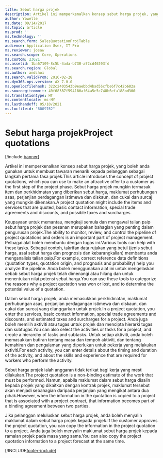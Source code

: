 ```yaml
---
title: Sebut harga projek
description: Artikel ini memperkenalkan konsep sebut harga projek, yang boleh anda gunakan untuk membuat tawaran menarik kepada pelanggan sebagai langkah pertama fasa projek. Sebut harga projek mungkin termasuk item dan perkhidmatan yang diberikan sebut harga, maklumat perhubungan asas, perjanjian perdagangan istimewa dan diskaun, dan cukai dan surcaj yang mungkin dikenakan.
author: Yowelle
ms.date: 09/14/2017
ms.topic: article
ms.prod: ''
ms.technology: ''
ms.search.form: SalesQuotationProjTable
audience: Application User, IT Pro
ms.reviewer: josaw
ms.search.scope: Core, Operations
ms.custom: 23621
ms.assetid: 1ba67109-8c5b-4ada-b730-a72cd46203fd
ms.search.region: Global
ms.author: andchoi
ms.search.validFrom: 2016-02-28
ms.dyn365.ops.version: AX 7.0.0
ms.openlocfilehash: 322c2403543b9eaebbd4bad56cfbe6f7c42b682a
ms.sourcegitcommit: 40f68387f594180af64a5e5c748b6efa188bd300
ms.translationtype: HT
ms.contentlocale: ms-MY
ms.lasthandoff: 05/10/2021
ms.locfileid: "6009762"
---
```

# <a name="project-quotations"></a><span data-ttu-id="d1abc-104">Sebut harga projek</span><span class="sxs-lookup"><span data-stu-id="d1abc-104">Project quotations</span></span>

[!include [banner](../includes/banner.md)]

<span data-ttu-id="d1abc-105">Artikel ini memperkenalkan konsep sebut harga projek, yang boleh anda gunakan untuk membuat tawaran menarik kepada pelanggan sebagai langkah pertama fasa projek.</span><span class="sxs-lookup"><span data-stu-id="d1abc-105">This article introduces the concept of project quotations, which you can use to make an attractive offer to a customer as the first step of the project phase.</span></span> <span data-ttu-id="d1abc-106">Sebut harga projek mungkin termasuk item dan perkhidmatan yang diberikan sebut harga, maklumat perhubungan asas, perjanjian perdagangan istimewa dan diskaun, dan cukai dan surcaj yang mungkin dikenakan.</span><span class="sxs-lookup"><span data-stu-id="d1abc-106">A project quotation might include the items and services that are quoted, basic contact information, special trade agreements and discounts, and possible taxes and surcharges.</span></span> 

<span data-ttu-id="d1abc-107">Keupayaan untuk memantau, mengkaji semula dan mengawal talian paip sebut harga projek dan pesanan merupakan bahagian yang penting dalam pengurusan projek.</span><span class="sxs-lookup"><span data-stu-id="d1abc-107">The ability to monitor, review, and control the pipeline of project quotations and orders is an important part of project management.</span></span> <span data-ttu-id="d1abc-108">Pelbagai alat boleh membantu dengan tugas ini.</span><span class="sxs-lookup"><span data-stu-id="d1abc-108">Various tools can help with these tasks.</span></span> <span data-ttu-id="d1abc-109">Sebagai contoh, takrifan data rujukan yang betul (jenis sebut harga, asal sebut harga dan prognosis dan kebarangkalian) membantu anda menganalisis talian paip.</span><span class="sxs-lookup"><span data-stu-id="d1abc-109">For example, correct reference data definitions (quotation types, quotation origin, and prognosis and probability) help you analyze the pipeline.</span></span> <span data-ttu-id="d1abc-110">Anda boleh menggunakan alat ini untuk mengelaskan sebab sebut harga projek telah dimenangi atau hilang dan untuk menentukan nilai potensi sebut harga.</span><span class="sxs-lookup"><span data-stu-id="d1abc-110">You can use these tools to categorize the reasons why a project quotation was won or lost, and to determine the potential value of a quotation.</span></span> 

<span data-ttu-id="d1abc-111">Dalam sebut harga projek, anda memasukkan perkhidmatan, maklumat perhubungan asas, perjanjian perdagangan istimewa dan diskaun, dan cukai dan surcaj yang dianggarkan untuk projek.</span><span class="sxs-lookup"><span data-stu-id="d1abc-111">In a project quotation, you enter the services, basic contact information, special trade agreements and discounts, and estimated taxes and surcharges for a project.</span></span> <span data-ttu-id="d1abc-112">Anda juga boleh memilih aktiviti atau tugas untuk projek dan mencipta hierarki tugas dan subtugas.</span><span class="sxs-lookup"><span data-stu-id="d1abc-112">You can also select the activities or tasks for a project, and create a hierarchy of tasks and subtasks.</span></span> <span data-ttu-id="d1abc-113">Untuk setiap aktiviti, anda boleh memasukkan butiran tentang masa dan tempoh aktiviti, dan tentang kemahiran dan pengalaman yang diperlukan untuk pekerja yang melakukan aktiviti.</span><span class="sxs-lookup"><span data-stu-id="d1abc-113">For each activity, you can enter details about the timing and duration of the activity, and about the skills and experience that are required for workers who perform the activity.</span></span> 

<span data-ttu-id="d1abc-114">Sebut harga projek ialah anggaran tidak terikat bagi kerja yang mesti dilakukan.</span><span class="sxs-lookup"><span data-stu-id="d1abc-114">The project quotation is a non-binding estimate of the work that must be performed.</span></span> <span data-ttu-id="d1abc-115">Namun, apabila maklumat dalam sebut harga disalin kepada projek yang dikaitkan dengan kontrak projek, maklumat tersebut akan menjadi sebahagian daripada perjanjian yang mengikat antara dua pihak.</span><span class="sxs-lookup"><span data-stu-id="d1abc-115">However, when the information in the quotation is copied to a project that is associated with a project contract, that information becomes part of a binding agreement between two parties.</span></span> 

<span data-ttu-id="d1abc-116">Jika pelanggan meluluskan sebut harga projek, anda boleh menyalin maklumat dalam sebut harga projek kepada projek.</span><span class="sxs-lookup"><span data-stu-id="d1abc-116">If the customer approves the project quotation, you can copy the information in the project quotation to a project.</span></span> <span data-ttu-id="d1abc-117">Anda juga boleh menyalin maklumat sebut harga projek kepada ramalan projek pada masa yang sama.</span><span class="sxs-lookup"><span data-stu-id="d1abc-117">You can also copy the project quotation information to a project forecast at the same time.</span></span>





[!INCLUDE[footer-include](../includes/footer-banner.md)]